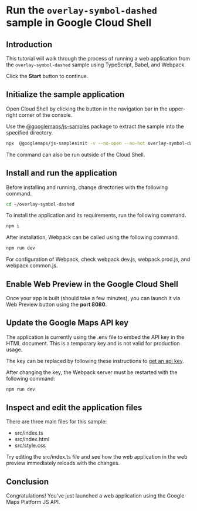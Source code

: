 # Run the `overlay-symbol-dashed` sample in Google Cloud Shell

<walkthrough-tutorial-duration duration="10"/>

## Introduction

This tutorial will walk through the process of running a web application from
the `overlay-symbol-dashed` sample using TypeScript, Babel, and Webpack.

Click the **Start** button to continue.

## Initialize the sample application

Open Cloud Shell by clicking the
<walkthrough-cloud-shell-icon></walkthrough-cloud-shell-icon> button in the
navigation bar in the upper-right corner of the console.

Use the [@googlemaps/js-samples](https://www.npmjs.com/package/@googlemaps/js-samples) package to 
extract the sample into the specified directory.

```bash
npx  @googlemaps/js-samplesinit -v --no-open --no-hot overlay-symbol-dashed ~/overlay-symbol-dashed
```

The command can also be run outside of the Cloud Shell.

## Install and run the application

Before installing and running, change directories with the following command.

```bash
cd ~/overlay-symbol-dashed
```

To install the application and its requirements, run the following command.

```bash
npm i
```

After installation, Webpack can be called using the following command.

```bash
npm run dev
```

For configuration of Webpack, check
<walkthrough-editor-open-file filePath="overlay-symbol-dashed/webpack.dev.js">webpack.dev.js</walkthrough-editor-open-file>,
<walkthrough-editor-open-file filePath="overlay-symbol-dashed/webpack.prod.js">webpack.prod.js</walkthrough-editor-open-file>,
and
<walkthrough-editor-open-file filePath="overlay-symbol-dashed/webpack.common.js">webpack.common.js</walkthrough-editor-open-file>.

## Enable Web Preview in the Google Cloud Shell

Once your app is built (should take a few minutes), you can launch it via
<walkthrough-spotlight-pointer target="cloudshell" spotlightId="devshell-web-preview-button">Web
Preview button</walkthrough-spotlight-pointer> using the **port 8080**.

## Update the Google Maps API key

The application is currently using the
<walkthrough-editor-open-file filePath="overlay-symbol-dashed/.env">.env</walkthrough-editor-open-file>
file to embed the API key in the HTML document. This is a temporary key and is
not valid for production usage.

The key can be replaced by following these instructions to
[get an api key](https://developers.google.com/maps/documentation/javascript/get-api-key).

After changing the key, the Webpack server must be restarted with the following
command:

```bash
npm run dev
```

## Inspect and edit the application files

There are three main files for this sample:

*   <walkthrough-editor-open-file filePath="overlay-symbol-dashed/src/index.ts">src/index.ts</walkthrough-editor-open-file>
*   <walkthrough-editor-open-file filePath="overlay-symbol-dashed/src/index.html">src/index.html</walkthrough-editor-open-file>
*   <walkthrough-editor-open-file filePath="overlay-symbol-dashed/src/style.css">src/style.css</walkthrough-editor-open-file>

Try editing the <walkthrough-editor-open-file filePath="overlay-symbol-dashed/src/index.ts">src/index.ts</walkthrough-editor-open-file> file and see how the web application in the web preview immediately reloads with the changes.

## Conclusion

<walkthrough-conclusion-trophy></walkthrough-conclusion-trophy>

Congratulations! You've just launched a web application using the Google Maps
Platform JS API.
